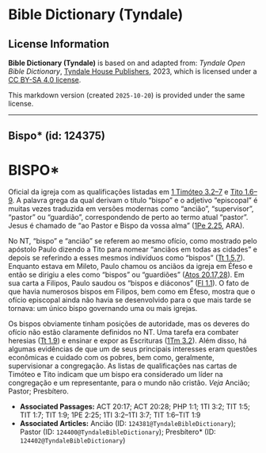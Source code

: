# Bible Dictionary (Tyndale)

## License Information

**Bible Dictionary (Tyndale)** is based on and adapted from: _Tyndale Open Bible Dictionary_, [Tyndale House Publishers](https://tyndaleopenresources.com/), 2023, which is licensed under a [CC BY-SA 4.0 license](https://creativecommons.org/licenses/by-sa/4.0/legalcode.en).

This markdown version (created `2025-10-20`) is provided under the same license.



--------------------------------

## Bispo* (id: 124375)

BISPO\*
=======

Oficial da igreja com as qualificações listadas em [1 Timóteo 3\.2–7](https://ref.ly/1Tim3:2-1Tim3:7) e [Tito 1\.6–9](https://ref.ly/Titus1:6-Titus1:9). A palavra grega da qual derivam o título “bispo” e o adjetivo “episcopal” é muitas vezes traduzida em versões modernas como “ancião”, “supervisor”, “pastor” ou “guardião”, correspondendo de perto ao termo atual “pastor”. Jesus é chamado de “ao Pastor e Bispo da vossa alma” ([1Pe 2\.25](https://ref.ly/1Pet2:25), ARA).

No NT, “bispo” e “ancião” se referem ao mesmo ofício, como mostrado pelo apóstolo Paulo dizendo a Tito para nomear “anciãos em todas as cidades” e depois se referindo a esses mesmos indivíduos como “bispos” ([Tt 1\.5,7](https://ref.ly/Titus1:5)). Enquanto estava em Mileto, Paulo chamou os anciãos da igreja em Éfeso e então se dirigiu a eles como “bispos” ou “guardiões” ([Atos 20\.17,28](https://ref.ly/Acts20:17)). Em sua carta a Filipos, Paulo saudou os “bispos e diáconos” ([Fl 1\.1](https://ref.ly/Phil1:1)). O fato de que havia numerosos bispos em Filipos, bem como em Éfeso, mostra que o ofício episcopal ainda não havia se desenvolvido para o que mais tarde se tornava: um único bispo governando uma ou mais igrejas.

Os bispos obviamente tinham posições de autoridade, mas os deveres do ofício não estão claramente definidos no NT. Uma tarefa era combater heresias ([Tt 1\.9](https://ref.ly/Titus1:9)) e ensinar e expor as Escrituras ([1Tm 3\.2](https://ref.ly/1Tim3:2)). Além disso, há algumas evidências de que um de seus principais interesses eram questões econômicas e cuidado com os pobres, bem como, geralmente, supervisionar a congregação. As listas de qualificações nas cartas de Timóteo e Tito indicam que um bispo era considerado um líder na congregação e um representante, para o mundo não cristão. *Veja* Ancião; Pastor; Presbítero.

* **Associated Passages:** ACT 20:17; ACT 20:28; PHP 1:1; 1TI 3:2; TIT 1:5; TIT 1:7; TIT 1:9; 1PE 2:25; 1TI 3:2–1TI 3:7; TIT 1:6–TIT 1:9
* **Associated Articles:** Ancião (ID: `124381@TyndaleBibleDictionary`); Pastor (ID: `124400@TyndaleBibleDictionary`); Presbítero* (ID: `124402@TyndaleBibleDictionary`)

